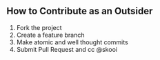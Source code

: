 ## How to Contribute as an Outsider
1) Fork the project
2) Create a feature branch
3) Make atomic and well thought commits
4) Submit Pull Request and cc @skooi
